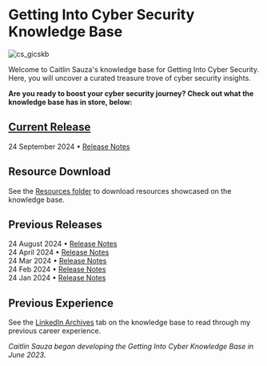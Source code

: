 # Getting Into Cyber Security Knowledge Base

![cs_gicskb](https://github.com/csauza/getting-into-cyber-kb/assets/49359829/7fa091b2-a073-4a46-bf2a-0736762e46f4)

Welcome to Caitlin Sauza's knowledge base for Getting Into Cyber Security. Here, you will uncover a curated treasure trove of cyber security insights.  
  
**Are you ready to boost your cyber security journey? Check out what the knowledge base has in store, below:**
  
## [Current Release](https://csauza.gitbook.io/getting-into-cyber-kb/)  
24 September 2024 • [Release Notes](https://www.linkedin.com/posts/csauza_%F0%9D%97%9E%F0%9D%97%BB%F0%9D%97%BC%F0%9D%98%84%F0%9D%97%B9%F0%9D%97%B2%F0%9D%97%B1%F0%9D%97%B4%F0%9D%97%B2-%F0%9D%97%95%F0%9D%97%AE%F0%9D%98%80%F0%9D%97%B2-%F0%9D%97%A8%F0%9D%97%BD%F0%9D%97%B1%F0%9D%97%AE%F0%9D%98%81-activity-7243725772555763712-CTG1?utm_source=share&utm_medium=member_android)  

## Resource Download
See the [Resources folder](https://github.com/csauza/getting-into-cyber-kb/tree/main/Resources) to download resources showcased on the knowledge base.  
  
## Previous Releases
24 August 2024 • [Release Notes](https://www.linkedin.com/posts/csauza_act-activity-7233578892165308416-fGhW?utm_source=share&utm_medium=member_android)  
24 April 2024 • [Release Notes](https://www.linkedin.com/posts/csauza_knowledge-base-update-week-of-april-29-activity-7190454731184451584-mA67?utm_source=share&utm_medium=member_desktop)  
24 Mar 2024 • [Release Notes](https://www.linkedin.com/posts/csauza_knowledge-base-update-week-of-march-25-activity-7178239294950580224-HZqE?utm_source=share&utm_medium=member_desktop)  
24 Feb 2024 • [Release Notes](https://www.linkedin.com/posts/csauza_knowledge-base-update-week-of-march-04-activity-7170147730349051905-rCWl/?utm_source=share&utm_medium=member_desktop)  
24 Jan 2024 • [Release Notes](https://www.linkedin.com/posts/csauza_knowledge-base-update-week-of-february-activity-7162535773429248001-zNWt?utm_source=share&utm_medium=member_desktop)  

## Previous Experience
See the [LinkedIn Archives](https://csauza.gitbook.io/getting-into-cyber-security-knowledge-base/cyber-2) tab on the knowledge base to read through my previous career experience.  

*Caitlin Sauza began developing the Getting Into Cyber Knowledge Base in June 2023.*
